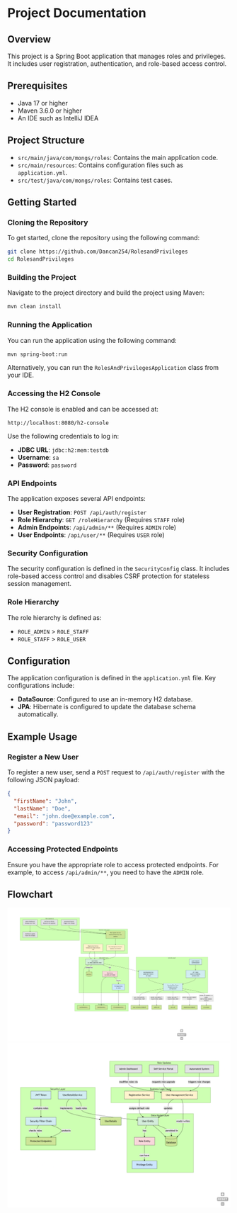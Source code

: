 # Project Documentation

## Overview
This project is a Spring Boot application that manages roles and privileges. It includes user registration, authentication, and role-based access control.

## Prerequisites
- Java 17 or higher
- Maven 3.6.0 or higher
- An IDE such as IntelliJ IDEA

## Project Structure
- `src/main/java/com/mongs/roles`: Contains the main application code.
- `src/main/resources`: Contains configuration files such as `application.yml`.
- `src/test/java/com/mongs/roles`: Contains test cases.

## Getting Started

### Cloning the Repository
To get started, clone the repository using the following command:
```sh
git clone https://github.com/Dancan254/RolesandPrivileges
cd RolesandPrivileges
```

### Building the Project
Navigate to the project directory and build the project using Maven:
```sh
mvn clean install
```

### Running the Application
You can run the application using the following command:
```sh
mvn spring-boot:run
```

Alternatively, you can run the `RolesAndPrivilegesApplication` class from your IDE.

### Accessing the H2 Console
The H2 console is enabled and can be accessed at:
```
http://localhost:8080/h2-console
```
Use the following credentials to log in:
- **JDBC URL**: `jdbc:h2:mem:testdb`
- **Username**: `sa`
- **Password**: `password`

### API Endpoints
The application exposes several API endpoints:

- **User Registration**: `POST /api/auth/register`
- **Role Hierarchy**: `GET /roleHierarchy` (Requires `STAFF` role)
- **Admin Endpoints**: `/api/admin/**` (Requires `ADMIN` role)
- **User Endpoints**: `/api/user/**` (Requires `USER` role)

### Security Configuration
The security configuration is defined in the `SecurityConfig` class. It includes role-based access control and disables CSRF protection for stateless session management.

### Role Hierarchy
The role hierarchy is defined as:
- `ROLE_ADMIN` > `ROLE_STAFF`
- `ROLE_STAFF` > `ROLE_USER`

## Configuration
The application configuration is defined in the `application.yml` file. Key configurations include:
- **DataSource**: Configured to use an in-memory H2 database.
- **JPA**: Hibernate is configured to update the database schema automatically.

## Example Usage

### Register a New User
To register a new user, send a `POST` request to `/api/auth/register` with the following JSON payload:
```json
{
  "firstName": "John",
  "lastName": "Doe",
  "email": "john.doe@example.com",
  "password": "password123"
}
```

### Accessing Protected Endpoints
Ensure you have the appropriate role to access protected endpoints. For example, to access `/api/admin/**`, you need to have the `ADMIN` role.

## Flowchart

![Flowchart 1](./images/roles.png)
![Flowchart 2](./images/roles2.png)